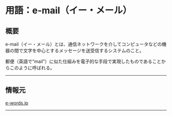 # 用語：e-mail（イー・メール）

## 概要

e-mail（イー・メール）とは、通信ネットワークを介してコンピュータなどの機器の間で文字を中心とするメッセージを送受信するシステムのこと。

郵便（英語で“mail”）に似た仕組みを電子的な手段で実現したものであることからこのように呼ばれる。

___

## 情報元

[e-words.jp](http://e-words.jp/w/%E9%9B%BB%E5%AD%90%E3%83%A1%E3%83%BC%E3%83%AB.html)

___

<br><br><br><br><br><br><br><br><br><br><br><br><br><br><br><br>
